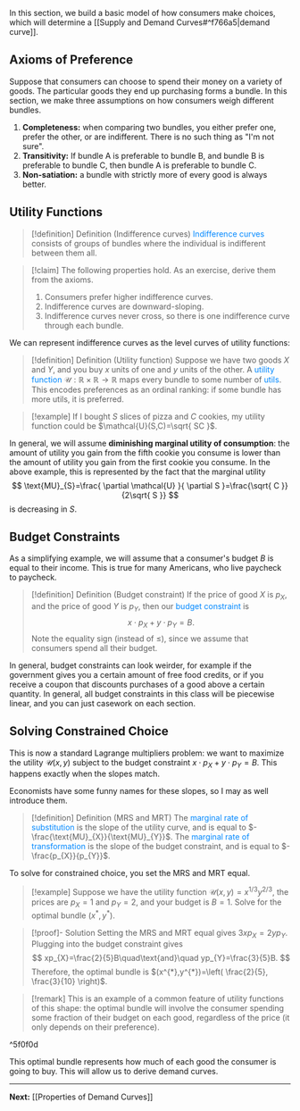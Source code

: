 In this section, we build a basic model of how consumers make choices, which will determine a [[Supply and Demand Curves#^f766a5|demand curve]].
## Axioms of Preference

Suppose that consumers can choose to spend their money on a variety of goods. The particular goods they end up purchasing forms a bundle. In this section, we make three assumptions on how consumers weigh different bundles.

1. **Completeness:** when comparing two bundles, you either prefer one, prefer the other, or are indifferent. There is no such thing as "I'm not sure".
2. **Transitivity:** If bundle A is preferable to bundle B, and bundle B is preferable to bundle C, then bundle A is preferable to bundle C.
3. **Non-satiation:** a bundle with strictly more of every good is always better.

## Utility Functions

> [!definition] Definition (Indifference curves)
> <span style="color:#0088ff">Indifference curves</span> consists of groups of bundles where the individual is indifferent between them all.

> [!claim]
> The following properties hold. As an exercise, derive them from the axioms.
> 1. Consumers prefer higher indifference curves.
> 2. Indifference curves are downward-sloping.
> 3. Indifference curves never cross, so there is one indifference curve through each bundle.

We can represent indifference curves as the level curves of utility functions:

> [!definition] Definition (Utility function)
> Suppose we have two goods $X$ and $Y$, and you buy $x$ units of one and $y$ units of the other. A <span style="color:#0088ff">utility function</span> $\mathcal{U}:\mathbb{R}\times \mathbb{R}\to \mathbb{R}$ maps every bundle to some number of <span style="color:#0088ff">utils</span>. This encodes preferences as an ordinal ranking: if some bundle has more utils, it is preferred.

> [!example]
> If I bought $S$ slices of pizza and $C$ cookies, my utility function could be $\mathcal{U}(S,C)=\sqrt{ SC }$.

In general, we will assume **diminishing marginal utility of consumption**: the amount of utility you gain from the fifth cookie you consume is lower than the amount of utility you gain from the first cookie you consume. In the above example, this is represented by the fact that the marginal utility
$$
\text{MU}_{S}=\frac{ \partial \mathcal{U} }{ \partial S }=\frac{\sqrt{ C }}{2\sqrt{ S }}
$$
is decreasing in $S$.
## Budget Constraints

As a simplifying example, we will assume that a consumer's budget $B$ is equal to their income. This is true for many Americans, who live paycheck to paycheck.

> [!definition] Definition (Budget constraint)
> If the price of good $X$ is $p_X$, and the price of good $Y$ is $p_{Y}$, then our <span style="color:#0088ff">budget constraint</span> is
> $$
> x\cdot p_{X}+y\cdot p_{Y}=B.
> $$
> Note the equality sign (instead of $\leq$), since we assume that consumers spend all their budget.

In general, budget constraints can look weirder, for example if the government gives you a certain amount of free food credits, or if you receive a coupon that discounts purchases of a good above a certain quantity. In general, all budget constraints in this class will be piecewise linear, and you can just casework on each section.
## Solving Constrained Choice

This is now a standard Lagrange multipliers problem: we want to maximize the utility $\mathcal{U}(x,y)$ subject to the budget constraint $x\cdot p_{X}+y\cdot p_{Y}=B$. This happens exactly when the slopes match.

Economists have some funny names for these slopes, so I may as well introduce them.

> [!definition] Definition (MRS and MRT)
> The <span style="color:#0088ff">marginal rate of substitution</span> is the slope of the utility curve, and is equal to $-\frac{\text{MU}_{X}}{\text{MU}_{Y}}$. The <span style="color:#0088ff">marginal rate of transformation</span> is the slope of the budget constraint, and is equal to $-\frac{p_{X}}{p_{Y}}$. 

To solve for constrained choice, you set the MRS and MRT equal.

> [!example]
> Suppose we have the utility function $\mathcal{U}(x,y)=x^{1/3}y^{2/3}$, the prices are $p_{X}=1$ and $p_{Y}=2$, and your budget is $B=1$. Solve for the optimal bundle $(x^{*},y^{*})$.

> [!proof]- Solution
> Setting the MRS and MRT equal gives $3xp_{X}=2yp_{Y}$. Plugging into the budget constraint gives 
> $$
> xp_{X}=\frac{2}{5}B\quad\text{and}\quad yp_{Y}=\frac{3}{5}B.
> $$
> Therefore, the optimal bundle is $(x^{*},y^{*})=\left( \frac{2}{5}, \frac{3}{10} \right)$.

> [!remark]
> This is an example of a common feature of utility functions of this shape: the optimal bundle will involve the consumer spending some fraction of their budget on each good, regardless of the price (it only depends on their preference).

^5f0f0d

This optimal bundle represents how much of each good the consumer is going to buy. This will allow us to derive demand curves.

---

**Next:** [[Properties of Demand Curves]]